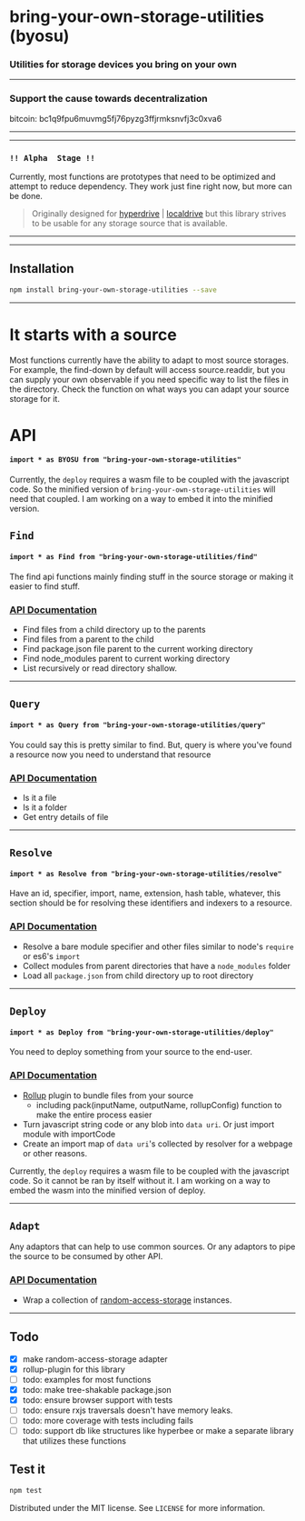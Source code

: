 # bring-your-own-storage-utilities (byosu)
### Utilities for storage devices you bring on your own

---

### Support the cause towards decentralization

bitcoin: bc1q9fpu6muvmg5fj76pyzg3ffjrmksnvfj3c0xva6

---
---

### `!! Alpha  Stage !!`

Currently, most functions are prototypes that need to be optimized and
attempt to reduce dependency. They work just fine right now, but more can be done.

> Originally designed for [hyperdrive](https://docs.holepunch.to/building-blocks/hyperdrive) |
> [localdrive](https://docs.holepunch.to/helpers/localdrive) but this library strives to be usable for any
> storage source that is available. 

---
---


## Installation

```sh
npm install bring-your-own-storage-utilities --save
```

---

# It starts with a source

Most functions currently have the ability to adapt to most source storages. For example,
the find-down by default will access source.readdir, but you can supply your own observable 
if you need specific way to list the files in the directory. Check the function on what ways 
you can adapt your source storage for it.

# API
#### `import * as BYOSU from "bring-your-own-storage-utilities"`
Currently, the `deploy` requires a wasm file to be coupled with the javascript code. So the minified version of 
`bring-your-own-storage-utilities` will need that coupled. I am working on a way to embed it into the minified version.

## `Find`
#### `import * as Find from "bring-your-own-storage-utilities/find"`


The find api functions mainly finding stuff in the source storage or making it easier to find stuff.

### [API Documentation](https://github.com/zacharygriffee/bring-your-own-storage-utilities/blob/master/docs/find-api.md)

- Find files from a child directory up to the parents
- Find files from a parent to the child
- Find package.json file parent to the current working directory
- Find node_modules parent to current working directory
- List recursively or read directory shallow.

---
## `Query`
#### `import * as Query from "bring-your-own-storage-utilities/query"`

You could say this is pretty similar to find.
But, query is where you've found a resource now you need to understand that resource

### [API Documentation](https://github.com/zacharygriffee/bring-your-own-storage-utilities/blob/master/docs/query-api.md)


- Is it a file
- Is it a folder
- Get entry details of file

---

## `Resolve`
#### `import * as Resolve from "bring-your-own-storage-utilities/resolve"`

Have an id, specifier, import, name, extension, hash table, whatever, this section should be for resolving these 
identifiers and indexers to a resource.

### [API Documentation](https://github.com/zacharygriffee/bring-your-own-storage-utilities/blob/master/docs/resolve-api.md)

- Resolve a bare module specifier and other files similar to node's `require` or es6's `import` 
- Collect modules from parent directories that have a `node_modules` folder
- Load all `package.json` from child directory up to root directory

---

## `Deploy`
#### `import * as Deploy from "bring-your-own-storage-utilities/deploy"`

You need to deploy something from your source to the end-user.

### [API Documentation](https://github.com/zacharygriffee/bring-your-own-storage-utilities/blob/master/docs/deploy-api.md)

- [Rollup](https://rollupjs.org/) plugin to bundle files from your source
  - including pack(inputName, outputName, rollupConfig) function to make the entire process easier
- Turn javascript string code or any blob into `data uri`. Or just import module with importCode
- Create an import map of `data uri`'s collected by resolver for a webpage or other reasons.

Currently, the `deploy` requires a wasm file to be coupled with the javascript code. So it cannot be ran by itself without it. 
I am working on a way to embed the wasm into the minified version of deploy.

---

## `Adapt`

Any adaptors that can help to use common sources. Or any adaptors to pipe the source to be consumed by other API.

### [API Documentation](https://github.com/zacharygriffee/bring-your-own-storage-utilities/blob/master/docs/adapt-api.md)

- Wrap a collection of [random-access-storage](https://github.com/random-access-storage) instances. 

---

## Todo

- [x] make random-access-storage adapter
- [x] rollup-plugin for this library
- [ ] todo: examples for most functions
- [x] todo: make tree-shakable package.json
- [x] todo: ensure browser support with tests
- [ ] todo: ensure rxjs traversals doesn't have memory leaks.
- [ ] todo: more coverage with tests including fails
- [ ] todo: support db like structures like hyperbee
 or make a separate library that utilizes
 these functions

## Test it

```sh
npm test
```


Distributed under the MIT license. See ``LICENSE`` for more information.

